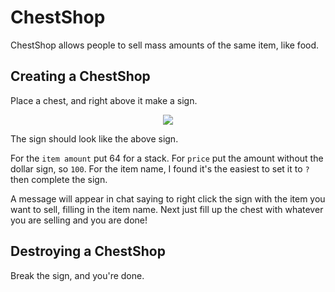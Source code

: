 # ChestShop

ChestShop allows people to sell mass amounts of the same item, like food.

## Creating a ChestShop

Place a chest, and right above it make a sign.

<center><img src="http://i.imgur.com/56xfuP9.png"></center>

The sign should look like the above sign.

For the `item amount` put 64 for a stack. For `price` put the amount without the dollar sign, so `100`. For the item name, I found it's the easiest to set it to `?` then complete the sign.

A message will appear in chat saying to right click the sign with the item you want to sell, filling in the item name. Next just fill up the chest with whatever you are selling and you are done!

## Destroying a ChestShop

Break the sign, and you're done.
